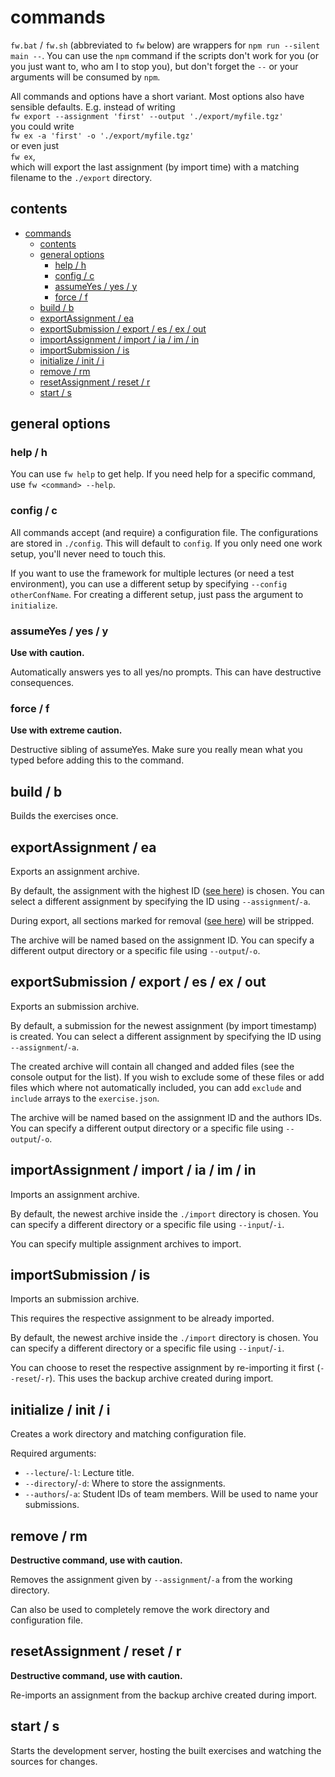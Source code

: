 # commands

`fw.bat` / `fw.sh` (abbreviated to `fw` below) are wrappers for `npm run --silent main --`. You can use the `npm` command if the scripts don't work for you (or you just want to, who am I to stop you), but don't forget the `--` or your arguments will be consumed by `npm`.

All commands and options have a short variant. Most options also have sensible defaults. E.g. instead of writing  
`fw export --assignment 'first' --output './export/myfile.tgz'`  
you could write  
`fw ex -a 'first' -o './export/myfile.tgz'`  
or even just  
`fw ex`,  
which will export the last assignment (by import time) with a matching filename to the `./export` directory.

## contents

- [commands](#commands)
  - [contents](#contents)
  - [general options](#general-options)
    - [help / h](#help--h)
    - [config / c](#config--c)
    - [assumeYes / yes / y](#assumeyes--yes--y)
    - [force / f](#force--f)
  - [build / b](#build--b)
  - [exportAssignment / ea](#exportassignment--ea)
  - [exportSubmission / export / es / ex / out](#exportsubmission--export--es--ex--out)
  - [importAssignment / import / ia / im / in](#importassignment--import--ia--im--in)
  - [importSubmission / is](#importsubmission--is)
  - [initialize / init / i](#initialize--init--i)
  - [remove / rm](#remove--rm)
  - [resetAssignment / reset / r](#resetassignment--reset--r)
  - [start / s](#start--s)

## general options

### help / h

You can use `fw help` to get help. If you need help for a specific command, use `fw <command> --help`.

### config / c

All commands accept (and require) a configuration file. The configurations are stored in `./config`. This will default to `config`. If you only need one work setup, you'll never need to touch this.

If you want to use the framework for multiple lectures (or need a test environment), you can use a different setup by specifying `--config otherConfName`. For creating a different setup, just pass the argument to `initialize`.

### assumeYes / yes / y

**Use with caution.**

Automatically answers yes to all yes/no prompts. This can have destructive consequences.

### force / f

**Use with extreme caution.**

Destructive sibling of assumeYes. Make sure you really mean what you typed before adding this to the command.

## build / b

Builds the exercises once.

## exportAssignment / ea

Exports an assignment archive.

By default, the assignment with the highest ID ([see here](../scripts/helpers/chooseAssignment.js)) is chosen. You can select a different assignment by specifying the ID using `--assignment`/`-a`.

During export, all sections marked for removal ([see here](../scripts/helpers/cleanupPatterns.js)) will be stripped.

The archive will be named based on the assignment ID. You can specify a different output directory or a specific file using `--output`/`-o`.

## exportSubmission / export / es / ex / out

Exports an submission archive.

By default, a submission for the newest assignment (by import timestamp) is created. You can select a different assignment by specifying the ID using `--assignment`/`-a`.

The created archive will contain all changed and added files (see the console output for the list). If you wish to exclude some of these files or add files which where not automatically included, you can add `exclude` and `include` arrays to the `exercise.json`.

The archive will be named based on the assignment ID and the authors IDs. You can specify a different output directory or a specific file using `--output`/`-o`.

## importAssignment / import / ia / im / in

Imports an assignment archive.

By default, the newest archive inside the `./import` directory is chosen. You can specify a different directory or a specific file using `--input`/`-i`.

You can specify multiple assignment archives to import.

## importSubmission / is

Imports an submission archive.

This requires the respective assignment to be already imported.

By default, the newest archive inside the `./import` directory is chosen. You can specify a different directory or a specific file using `--input`/`-i`.

You can choose to reset the respective assignment by re-importing it first (`--reset`/`-r`). This uses the backup archive created during import.

## initialize / init / i

Creates a work directory and matching configuration file.

Required arguments:
- `--lecture`/`-l`: Lecture title.
- `--directory`/`-d`: Where to store the assignments.
- `--authors`/`-a`: Student IDs of team members. Will be used to name your submissions.

## remove / rm

**Destructive command, use with caution.**

Removes the assignment given by `--assignment`/`-a` from the working directory.

Can also be used to completely remove the work directory and configuration file.

## resetAssignment / reset / r

**Destructive command, use with caution.**

Re-imports an assignment from the backup archive created during import.

## start / s

Starts the development server, hosting the built exercises and watching the sources for changes.
